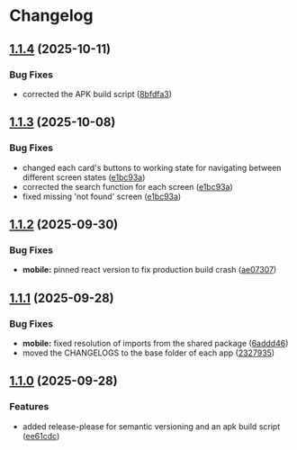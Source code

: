 # Changelog

## [1.1.4](https://github.com/Travcort/Rick-Morty/compare/mobile-v1.1.3...mobile-v1.1.4) (2025-10-11)


### Bug Fixes

* corrected the APK build script ([8bfdfa3](https://github.com/Travcort/Rick-Morty/commit/8bfdfa33d73814fa5610f233065e71c8076d084b))

## [1.1.3](https://github.com/Travcort/Rick-Morty/compare/mobile-v1.1.2...mobile-v1.1.3) (2025-10-08)


### Bug Fixes

* changed each card's buttons to working state for navigating between different screen states ([e1bc93a](https://github.com/Travcort/Rick-Morty/commit/e1bc93a9f1ccf569bfe78c12c18a215ee456317c))
* corrected the search function for each screen ([e1bc93a](https://github.com/Travcort/Rick-Morty/commit/e1bc93a9f1ccf569bfe78c12c18a215ee456317c))
* fixed missing 'not found' screen ([e1bc93a](https://github.com/Travcort/Rick-Morty/commit/e1bc93a9f1ccf569bfe78c12c18a215ee456317c))

## [1.1.2](https://github.com/Travcort/Rick-Morty/compare/mobile-v1.1.1...mobile-v1.1.2) (2025-09-30)


### Bug Fixes

* **mobile:** pinned react version to fix production build crash ([ae07307](https://github.com/Travcort/Rick-Morty/commit/ae0730749c139c69d225071c95e218d31fbbc0c5))

## [1.1.1](https://github.com/Travcort/Rick-Morty/compare/mobile-v1.1.0...mobile-v1.1.1) (2025-09-28)


### Bug Fixes

* **mobile:** fixed resolution of imports from the shared package ([6addd46](https://github.com/Travcort/Rick-Morty/commit/6addd461ba25b3c9fed5e8993337e952700819ae))
* moved the CHANGELOGS to the base folder of each app ([2327935](https://github.com/Travcort/Rick-Morty/commit/23279352358a10dd9a09b5ef346d6468c22574f7))

## [1.1.0](https://github.com/Travcort/Rick-Morty/compare/mobile-v1.0.0...mobile-v1.1.0) (2025-09-28)


### Features

* added release-please for semantic versioning and an apk build script ([ee61cdc](https://github.com/Travcort/Rick-Morty/commit/ee61cdc1c7da093ed5826d020e716a0a6fd99b8c))
